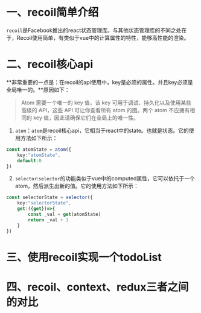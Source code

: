 # 一、recoil简单介绍

`recoil`是Facebook推出的react状态管理库。与其他状态管理库的不同之处在于，Recoil使用简单，有类似于vue中的计算属性的特性，能够高性能的渲染。

# 二、recoil核心api
**非常重要的一点是：在recoil的api使用中，key是必须的属性。并且key必须是全局唯一的。**原因如下：
>Atom 需要一个唯一的 key 值，该 key 可用于调试、持久化以及使用某些高级的 API，这些 API 可让你查看所有 atom 的图。两个 atom 不应拥有相同的 key 值，因此请确保它们在全局上的唯一性。

1. `atom`：`atom`是recoil核心api，它相当于react中的state。也就是状态。它的使用方法如下所示：
```ts
const atomState = atom({
    key:"atomState",
    default:0
})
```
2. `selector`:`selector`的功能类似于vue中的computed属性，它可以依托于一个atom，然后派生出新的值。它的使用方法如下所示：
```ts
const selectorState = selector({
    key:"selectorState",
    get:({get})=>{
        const _val = get(atomState)
        return _val + 1
    }
})
```

# 三、使用recoil实现一个todoList

# 四、recoil、context、redux三者之间的对比